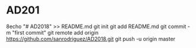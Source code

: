 # AD201
8echo "# AD2018" >> README.md
git init
git add README.md
git commit -m "first commit"
git remote add origin https://github.com/sanrodriguez/AD2018.git
git push -u origin master
